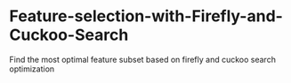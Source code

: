# Feature-selection-with-Firefly-and-Cuckoo-Search
Find the most optimal feature subset based on firefly and cuckoo search optimization 
